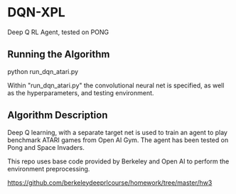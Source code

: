 # DQN-XPL
Deep Q RL Agent, tested on PONG

## Running the Algorithm
python run_dqn_atari.py

Within "run_dqn_atari.py" the convolutional neural net is specified, as well as the hyperparameters, and testing environment.

## Algorithm Description
Deep Q learning, with a separate target net is used to train an agent to play benchmark ATARI games from Open AI Gym. 
The agent has been tested on Pong and Space Invaders.

This repo uses base code provided by Berkeley and Open AI to perform the environment preprocessing. 

https://github.com/berkeleydeeprlcourse/homework/tree/master/hw3
